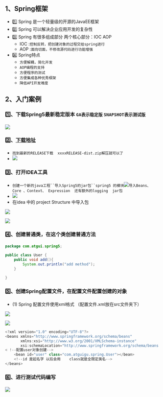 ## 1、Spring框架

- :one: Spring  是一个轻量级的开源的JavaEE框架
- :two: Spring 可以解决企业应用开发的复杂性
- :three: Spring 有很多组成部分 两个核心部分：IOC AOP
  - IOC  :`控制反转，把创建对象的过程交给spring进行`
  - AOP :`面向切面，不修改源代码进行功能增强`
- :four: Spring特点
  - `方便解耦，简化开发`
  - `AOP编程的支持` 
  - `方便程序的测试`
  - `方便集成各种优秀框架`
  - `降低API开发难度`

## 2、入门案例

### :one:、下载Spring5最新稳定版本  `GA表示稳定版`  	`SNAPSHOT表示测试版`

![](https://i.loli.net/2021/01/05/ycj25gvUlLhFW9J.png)

### :two:、[下载地址](https://repo.spring.io/release/org/springframework/spring/)

- `找到最新的RELEASE下载  xxxxRELEASE-dist.zip解压就可以了`
- ![](https://i.loli.net/2021/01/05/UOyb3H5Y72w6eqn.png)

### :three:、打开IDEA工具

- `创建一个新的java工程``导入Spring5的jar包``spring5 的模块`![](https://i.loli.net/2021/01/05/oTUekN5F1wRSuYj.png)`导入Beans、 Core 、Context、 Expression  还有额外的logging  jar包`
- ![](https://i.loli.net/2021/01/05/J3BuYdr7Q19pVnv.png)
- 在idea 中的 project Structure 中导入包

![](https://i.loli.net/2021/01/05/gVaFb67szKuhfPi.png)



![](https://i.loli.net/2021/01/05/P1a2iplHNfLIC7x.png)

### :four:、创建普通类，在这个类创建普通方法

```java
package com.atgui.spring5;

public class User {
    public void add(){
        System.out.println("add method");
    }

}

```



### :five:、创建Spring配置文件，在配置文件配置创建的对象

- (1) Spring 配置文件使用xml格式   （配置文件.xml放在src文件夹下）

![](https://i.loli.net/2021/01/14/wb4iH5npx7sqNGk.png)

![](https://i.loli.net/2021/01/14/1bl27efSgPFpxmo.png)



```java
<?xml version="1.0" encoding="UTF-8"?>
<beans xmlns="http://www.springframework.org/schema/beans"
       xmlns:xsi="http://www.w3.org/2001/XMLSchema-instance"
       xsi:schemaLocation="http://www.springframework.org/schema/beans http://www.springframework.org/schema/beans/spring-beans.xsd">
< !--配置user对象创建-->
    <bean id="user" class="com.atguigu.spring.User"></bean>
    <!--id 是起名字 以后会用    class就是全限定类名-->
</beans>
```

### :six:、进行测试代码编写

![](https://i.loli.net/2021/01/14/VlvGk7e2XMqNL1d.png)

